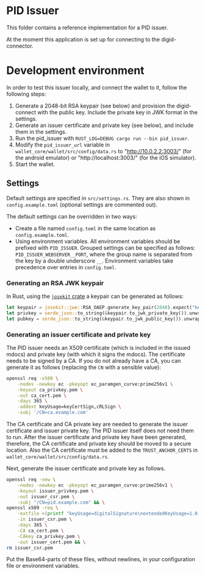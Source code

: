 # PID Issuer

This folder contains a reference implementation for a PID issuer.

At the moment this application is set up for connecting to the digid-connector.

# Development environment

In order to test this issuer locally, and connect the wallet to it, follow the following steps:

1. Generate a 2048-bit RSA keypair (see below) and provision the digid-connect with the public key. Include the private key in JWK format in the settings.
3. Generate an issuer certificate and private key (see below), and include them in the settings.
4. Run the pid_issuer with `RUST_LOG=DEBUG cargo run --bin pid_issuer`.
5. Modify the `pid_issuer_url` variable in `wallet_core/wallet/src/config/data.rs` to "http://10.0.2.2:3003/" (for the android emulator) or "http://localhost:3003/" (for the iOS simulator).
6. Start the wallet.

## Settings
Default settings are specified in `src/settings.rs`. They are also shown in `config.example.toml` (optional settings are commented out).

The default settings can be overridden in two ways:
- Create a file named `config.toml` in the same location as `config.example.toml`.
- Using environment variables. All environment variables should be prefixed with `PID_ISSUER`. Grouped settings can be specified as follows: `PID_ISSUER_WEBSERVER__PORT`, where the group name is separated from the key by a double underscore `__`. Environment variables take precedence over entries in `config.toml`.

### Generating an RSA JWK keypair

In Rust, using the [`josekit` crate](https://docs.rs/josekit) a keypair can be generated as follows:

```rust
let keypair = josekit::jwe::RSA_OAEP.generate_key_pair(2048).expect("key generation failed");
let privkey = serde_json::to_string(&keypair.to_jwk_private_key()).unwrap();
let pubkey = serde_json::to_string(&keypair.to_jwk_public_key()).unwrap();
```

### Generating an issuer certificate and private key

The PID issuer needs an X509 certificate (which is included in the issued mdocs) and private key (with which it signs the mdocs). The certificate needs to be signed by a CA. If you do not already have a CA, you can generate it as follows (replacing the `CN` with a sensible value):

```sh
openssl req -x509 \
    -nodes -newkey ec -pkeyopt ec_paramgen_curve:prime256v1 \
    -keyout ca_privkey.pem \
    -out ca_cert.pem \
    -days 365 \
    -addext keyUsage=keyCertSign,cRLSign \
    -subj '/CN=ca.example.com'
```

The CA certificate and CA private key are needed to generate the issuer certificate and issuer private key. The PID issuer itself does not need them to run. After the issuer certificate and private key have been generated, therefore, the CA certificate and private key should be moved to a secure location. Also the CA certificate must be added to the `TRUST_ANCHOR_CERTS` in `wallet_core/wallet/src/config/data.rs`.

Next, generate the issuer certificate and private key as follows.

```sh
openssl req -new \
    -nodes -newkey ec -pkeyopt ec_paramgen_curve:prime256v1 \
    -keyout issuer_privkey.pem \
    -out issuer_csr.pem \
    -subj "/CN=pid.example.com" && \
openssl x509 -req \
    -extfile <(printf "keyUsage=digitalSignature\nextendedKeyUsage=1.0.18013.5.1.2\nbasicConstraints=CA:FALSE") \
    -in issuer_csr.pem \
    -days 365 \
    -CA ca_cert.pem \
    -CAkey ca_privkey.pem \
    -out issuer_cert.pem && \
rm issuer_csr.pem
```

Put the Base64-parts of these files, without newlines, in your configuration file or environment variables.
